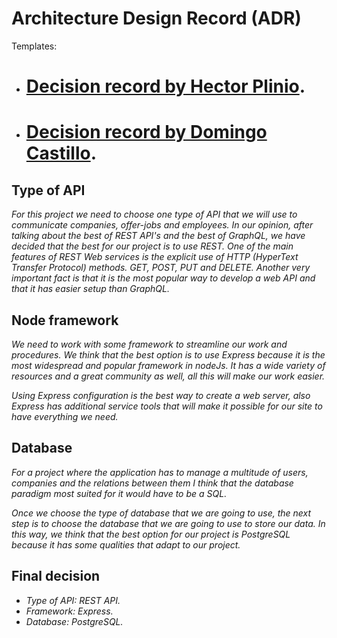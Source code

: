 # Architecture Design Record (ADR)

Templates: 
- # [Decision record  by Hector Plinio](https://github.com/DomingoCast/jnt-copy/blob/ADR/ADR/Docs/ADR-Hector.md).
- # [Decision record  by Domingo Castillo](https://github.com/DomingoCast/jnt-copy/blob/ADR/ADR/Docs/ADR-Domingo.md).

## Type of API
_For this project we need to choose one type of API that we will use to communicate companies, offer-jobs and employees._
_In our opinion, after talking about the best of REST API's and the best of GraphQL, we have decided that the best for our project is to use REST. One of the main features of REST Web services is the explicit use of HTTP (HyperText Transfer Protocol) methods. GET, POST, PUT and DELETE. Another very important fact is that it is the most popular way to develop a web API and that it has easier setup than GraphQL._

## Node framework
_We need to work with some framework to streamline our work and procedures. We think that the best option is to use Express because it is the most widespread and popular framework in nodeJs. It has a wide variety of resources and a great community as well, all this will make our work easier._

_Using Express configuration is the best way to create a web server, also Express has additional service tools that will make it possible for our site to have everything we need._

## Database
_For a project where the application has to manage a multitude of users, companies and the relations between them I think that the database paradigm most suited for it would have to be a SQL._

_Once we choose the type of database that we are going to use, the next step is to choose the database that we are going to use to store our data. In this way, we think that the best option for our project is PostgreSQL because it has some qualities that adapt to our project._

## Final decision

- _Type of API: REST API._
- _Framework: Express._
- _Database: PostgreSQL._
